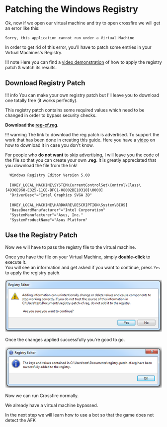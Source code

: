 # Patching the Windows Registry

Ok, now if we open our virtual machine and try to open crossfire we will get an error like this:

```
Sorry, this application cannot run under a Virtual Machine
```

In order to get rid of this error, you'll have to patch some entries in your Virtual Machines's Registry.  

!!! note
    Here you can find a [video demonstration](video) of how to apply the registry patch & watch its results.  

## Download Registry Patch

!!! info
    You can make your own registry patch but I'll leave you to download one totally free (it works perfectly).

This registry patch contains some required values which need to be changed in order to bypass security checks.  

**Download the <a href="https://up-to-down.net/61988/cfbypassregistry" target="_blank">reg-cf.reg</a>.**

!!! warning
    The link to download the reg patch is advertised. To support the work that has been done in creating this guide. Here you have a [video](tutorial_descargar) on how to download it in case you don't know. 

For people who **do not want** to skip advertising, I will leave you the code of the file so that you can create your own **.reg**. 
It is greatly appreciated that you download the file from the link!

```
  Windows Registry Editor Version 5.00

  [HKEY_LOCAL_MACHINE\SYSTEM\CurrentControlSet\Control\Class\{4D36E968-E325-11CE-BFC1-08002BE10318}\0000]
  "DriverDesc"="Intel Graphics SVGA 3D"

  [HKEY_LOCAL_MACHINE\HARDWARE\DESCRIPTION\System\BIOS]
  "BaseBoardManufacturer"="Intel Corporation"
  "SystemManufacturer"="Asus, Inc."
  "SystemProductName"="Asus Platform"
```

## Use the Registry Patch

Now we will have to pass the registry file to the virtual machine.

Once you have the file on your Virtual Machine, simply **double-click** to execute it.  
You will see an information and get asked if you want to continue, press `Yes` to apply the registry patch.  

![](../../img/bypass-vm/4.png)

Once the changes applied successfully you're good to go.  

![](../../img/bypass-vm/5.png)

Now we can run Crossfire normally.

We already have a virtual machine bypassed.

In the next step we will learn how to use a bot so that the game does not detect the AFK
